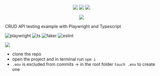 
<p align = "center">
    <img src="https://img.shields.io/badge/Playwright-45ba4b?style=for-the-badge&logo=Playwright&logoColor=white" /> <img src="https://img.shields.io/badge/TypeScript-007ACC?style=for-the-badge&logo=typescript&logoColor=white" /> <img src = "https://img.shields.io/badge/eslint-3A33D1?style=for-the-badge&logo=eslint&logoColor=white"/>

</p>

<p align = "center">
    <img src="https://img.shields.io/badge/playwright_crud_example-grey?style=for-the-badge"
     />
</p>



CRUD API testing example with Playwright and Typescript

![playwright](https://img.shields.io/badge/Playwright-1.45.0-brightgreen) ![ts](https://img.shields.io/badge/TS-5.4.5-blue) ![faker](https://img.shields.io/badge/Faker-8.4.1-lightgrey) ![eslint](https://img.shields.io/badge/EsLint-8.56.0-darkviolet)

[![](https://img.shields.io/badge/PROJECT_SETUP-grey?style=for-the-badge)](https://www.cypress.io/)
- clone the repo
- open the project and in terminal run `npm i`
- `.env` is excluded from commits -> in the root folder `touch .env` to create one